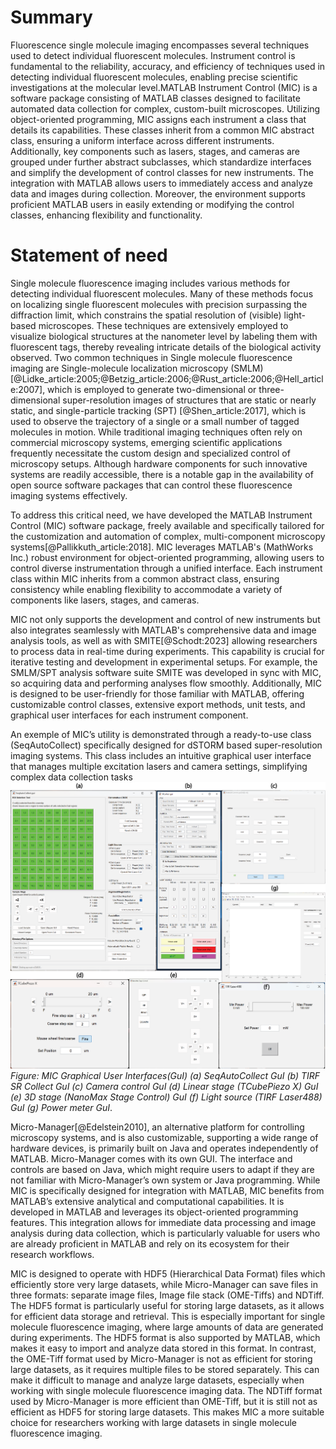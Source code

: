 # Summary
Fluorescence single molecule imaging encompasses several techniques used to detect individual fluorescent molecules. Instrument control is fundamental to the reliability, accuracy, and efficiency of techniques used in detecting individual fluorescent molecules, enabling precise scientific investigations at the molecular level.MATLAB Instrument Control (MIC) is a software package consisting of MATLAB classes designed to facilitate automated data collection for complex, custom-built microscopes. Utilizing object-oriented programming, MIC assigns each instrument a class that details its capabilities. These classes inherit from a common MIC abstract class, ensuring a uniform interface across different instruments. Additionally, key components such as lasers, stages, and cameras are grouped under further abstract subclasses, which standardize interfaces and simplify the development of control classes for new instruments. The integration with MATLAB allows users to immediately access and analyze data and images during collection. Moreover, the environment supports proficient MATLAB users in easily extending or modifying the control classes, enhancing flexibility and functionality.
# Statement of need
Single molecule fluorescence imaging includes various methods for detecting individual fluorescent molecules. Many of these methods focus on localizing single fluorescent molecules with precision surpassing the diffraction limit, which constrains the spatial resolution of (visible) light-based microscopes. These techniques are extensively employed to visualize biological structures at the nanometer level by labeling them with fluorescent tags, thereby revealing intricate details of the biological activity observed. Two common techniques in Single molecule fluorescence imaging are Single-molecule localization microscopy (SMLM)[@Lidke_article:2005;@Betzig_article:2006;@Rust_article:2006;@Hell_article:2007], which is employed to generate two-dimensional or three-dimensional super-resolution images of structures that are static or nearly static, and single-particle tracking (SPT) [@Shen_article:2017], which is used to observe the trajectory of a single or a small number of tagged molecules in motion. While traditional imaging techniques often rely on commercial microscopy systems, emerging scientific applications frequently necessitate the custom design and specialized control of microscopy setups. Although hardware components for such innovative systems are readily accessible, there is a notable gap in the availability of open source software packages that can control these fluorescence imaging systems effectively.

To address this critical need, we have developed the MATLAB Instrument Control (MIC) software package, freely available and specifically tailored for the customization and automation of complex, multi-component microscopy systems[@Pallikkuth_article:2018]. MIC leverages MATLAB's (MathWorks Inc.) robust environment for object-oriented programming, allowing users to control diverse instrumentation through a unified interface. Each instrument class within MIC inherits from a common abstract class, ensuring consistency while enabling flexibility to accommodate a variety of components like lasers, stages, and cameras.

MIC not only supports the development and control of new instruments but also integrates seamlessly with MATLAB's comprehensive data and image analysis tools, as well as with SMITE[@Schodt:2023] allowing researchers to process data in real-time during experiments. This capability is crucial for iterative testing and development in experimental setups. For example, the SMLM/SPT analysis software suite SMITE was developed in sync with MIC, so acquiring data and performing analyses flow smoothly. Additionally, MIC is designed to be user-friendly for those familiar with MATLAB, offering customizable control classes, extensive export methods, unit tests, and graphical user interfaces for each instrument component.

An exemple of MIC’s utility is demonstrated through a ready-to-use class (SeqAutoCollect) specifically designed for dSTORM based super-resolution imaging systems. This class includes an intuitive graphical user interface that manages multiple excitation lasers and camera settings, simplifying complex data collection tasks![MIC GUIs](MIC_overview.png) *Figure: MIC Graphical User Interfaces(GuI) (a) SeqAutoCollect GuI (b) TIRF SR Collect GuI (c) Camera control GuI (d) Linear stage (TCubePiezo X) GuI (e) 3D stage (NanoMax Stage Control) GuI (f) Light source (TIRF Laser488) GuI (g) Power meter GuI*.

Micro-Manager[@Edelstein2010], an alternative platform for controlling microscopy systems, and is also customizable, supporting a wide range of hardware devices, is primarily built on Java and operates independently of MATLAB. Micro-Manager comes with its own GUI. The interface and controls are based on Java, which might require users to adapt if they are not familiar with Micro-Manager’s own system or Java programming. While MIC is specifically designed for integration with MATLAB, MIC benefits from MATLAB’s extensive analytical and computational capabilities. It is developed in MATLAB and leverages its object-oriented programming features. This integration allows for immediate data processing and image analysis during data collection, which is particularly valuable for users who are already proficient in MATLAB and rely on its ecosystem for their research workflows.

MIC is designed to operate with HDF5 (Hierarchical Data Format) files which efficiently store very large datasets, while Micro-Manager can save files in three formats: separate image files, Image file stack (OME-Tiffs) and NDTiff. The HDF5 format is particularly useful for storing large datasets, as it allows for efficient data storage and retrieval. This is especially important for single molecule fluorescence imaging, where large amounts of data are generated during experiments. The HDF5 format is also supported by MATLAB, which makes it easy to import and analyze data stored in this format. In contrast, the OME-Tiff format used by Micro-Manager is not as efficient for storing large datasets, as it requires multiple files to be stored separately. This can make it difficult to manage and analyze large datasets, especially when working with single molecule fluorescence imaging data. The NDTiff format used by Micro-Manager is more efficient than OME-Tiff, but it is still not as efficient as HDF5 for storing large datasets. This makes MIC a more suitable choice for researchers working with large datasets in single molecule fluorescence imaging.



